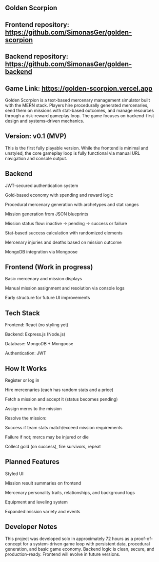 ## Golden Scorpion ##

## Frontend repository: https://github.com/SimonasGer/golden-scorpion
## Backend repository: https://github.com/SimonasGer/golden-backend
## Game Link: https://golden-scorpion.vercel.app

Golden Scorpion is a text-based mercenary management simulator built with the MERN stack. Players hire procedurally generated mercenaries, send them on missions with stat-based outcomes, and manage resources through a risk-reward gameplay loop. The game focuses on backend-first design and systems-driven mechanics.

## Version: v0.1 (MVP) ##
This is the first fully playable version. While the frontend is minimal and unstyled, the core gameplay loop is fully functional via manual URL navigation and console output.

## Backend

JWT-secured authentication system

Gold-based economy with spending and reward logic

Procedural mercenary generation with archetypes and stat ranges

Mission generation from JSON blueprints

Mission status flow: inactive → pending → success or failure

Stat-based success calculation with randomized elements

Mercenary injuries and deaths based on mission outcome

MongoDB integration via Mongoose

## Frontend (Work in progress)

Basic mercenary and mission displays

Manual mission assignment and resolution via console logs

Early structure for future UI improvements

## Tech Stack ##

Frontend: React (no styling yet)

Backend: Express.js (Node.js)

Database: MongoDB + Mongoose

Authentication: JWT

## How It Works ##

Register or log in

Hire mercenaries (each has random stats and a price)

Fetch a mission and accept it (status becomes pending)

Assign mercs to the mission

Resolve the mission:

Success if team stats match/exceed mission requirements

Failure if not; mercs may be injured or die

Collect gold (on success), fire survivors, repeat

## Planned Features ##

Styled UI

Mission result summaries on frontend

Mercenary personality traits, relationships, and background logs

Equipment and leveling system

Expanded mission variety and events

## Developer Notes ##

This project was developed solo in approximately 72 hours as a proof-of-concept for a system-driven game loop with persistent data, procedural generation, and basic game economy. Backend logic is clean, secure, and production-ready. Frontend will evolve in future versions.

